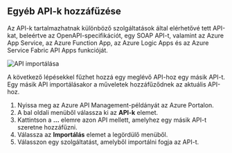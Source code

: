 ## <a name="append-other-apis"></a>Egyéb API-k hozzáfűzése

Az API-k tartalmazhatnak különböző szolgáltatások által elérhetővé tett API-kat, beleértve az OpenAPI-specifikációt, egy SOAP API-t, valamint az Azure App Service, az Azure Function App, az Azure Logic Apps és az Azure Service Fabric API Apps funkcióját.

![API importálása](./media/api-management-append-apis/import.png)

A következő lépésekkel fűzhet hozzá egy meglévő API-hoz egy másik API-t. Egy másik API importálásakor a műveletek hozzáfűződnek az aktuális API-hoz.

1. Nyissa meg az Azure API Management-példányát az Azure Portalon.
2. A bal oldali menüből válassza ki az **API-k** elemet.
3. Kattintson a **...** elemre azon API mellett, amelyhez egy másik API-t szeretne hozzáfűzni.
4. Válassza az **Importálás** elemet a legördülő menüből.
5. Válasszon egy szolgáltatást, amelyből importálni fogja az API-t.